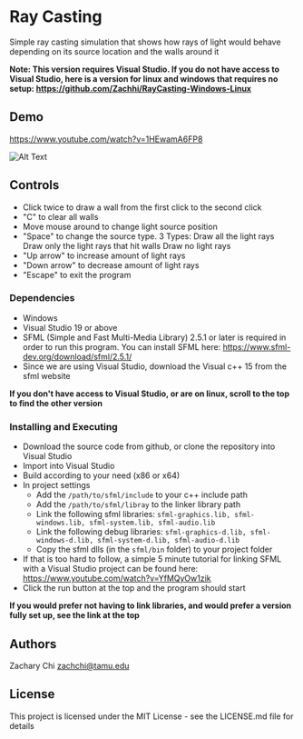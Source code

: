 # Ray Casting

Simple ray casting simulation that shows how rays of light would behave depending on its source location and the walls around it

**Note: This version requires Visual Studio. If you do not have access to Visual Studio, here is a version for linux and windows that requires no setup: https://github.com/Zachhi/RayCasting-Windows-Linux**

## Demo

https://www.youtube.com/watch?v=1HEwamA6FP8

![Alt Text](https://github.com/Zachhi/RayCasting-VS/rayCastingDemo.gif)

## Controls

* Click twice to draw a wall from the first click to the second click
* "C" to clear all walls
* Move mouse around to change light source position
* "Space" to change the source type. 
      3 Types:
      Draw all the light rays 
      Draw only the light rays that hit walls
      Draw no light rays
* "Up arrow" to increase amount of light rays
* "Down arrow" to decrease amount of light rays
* "Escape" to exit the program

### Dependencies

* Windows
* Visual Studio 19 or above
* SFML (Simple and Fast Multi-Media Library) 2.5.1 or later is required in order to run this program. You can install SFML here: https://www.sfml-dev.org/download/sfml/2.5.1/
* Since we are using Visual Studio, download the Visual c++ 15 from the sfml website

**If you don't have access to Visual Studio, or are on linux, scroll to the top to find the other version**

### Installing and Executing

* Download the source code from github, or clone the repository into Visual Studio
* Import into Visual Studio
* Build according to your need (x86 or x64)
* In project settings
  * Add the `/path/to/sfml/include` to your c++ include path
  * Add the `/path/to/sfml/libray` to the linker library path
  * Link the following sfml libraries: `sfml-graphics.lib, sfml-windows.lib, sfml-system.lib, sfml-audio.lib`
  * Link the following debug libraries: `sfml-graphics-d.lib, sfml-windows-d.lib, sfml-system-d.lib, sfml-audio-d.lib`
  * Copy the sfml dlls (in the `sfml/bin` folder) to your project folder
* If that is too hard to follow, a simple 5 minute tutorial for linking SFML with a Visual Studio project can be found here: https://www.youtube.com/watch?v=YfMQyOw1zik
* Click the run button at the top and the program should start

**If you would prefer not having to link libraries, and would prefer a version fully set up, see the link at the top**

## Authors

Zachary Chi
zachchi@tamu.edu

## License

This project is licensed under the MIT License - see the LICENSE.md file for details
